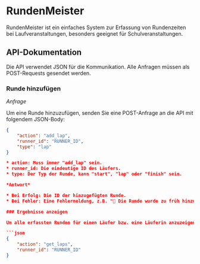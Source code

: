 # RundenMeister

RundenMeister ist ein einfaches System zur Erfassung von Rundenzeiten bei Laufveranstaltungen, besonders geeignet für Schulveranstaltungen.

## API-Dokumentation

Die API verwendet JSON für die Kommunikation. Alle Anfragen müssen als POST-Requests gesendet werden.

### Runde hinzufügen

*Anfrage*

Um eine Runde hinzuzufügen, senden Sie eine POST-Anfrage an die API mit folgendem JSON-Body:

```json
{
    "action": "add_lap",
    "runner_id": "RUNNER_ID",
    "type": "lap"
}

* action: Muss immer "add_lap" sein.
* runner_id: Die eindeutige ID des Läufers.
* type: Der Typ der Runde, kann "start", "lap" oder "finish" sein.

*Antwort*

* Bei Erfolg: Die ID der hinzugefügten Runde.
* Bei Fehler: Eine Fehlermeldung, z.B. "🚨 Die Runde wurde zu früh hinzugefügt.".

### Ergebnisse anzeigen

Um alle erfassten Runden für einen Läufer bzw. eine Läuferin anzuzeigen, nutzen Sie folgende Anfrage:

```json
{
    "action": "get_laps",
    "runner_id": "RUNNER_ID"
}